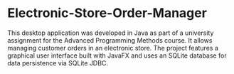 # Electronic-Store-Order-Manager
This desktop application was developed in Java as part of a university assignment for the Advanced Programming Methods course. It allows managing customer orders in an electronic store. The project features a graphical user interface built with JavaFX and uses an SQLite database for data persistence via SQLite JDBC.
